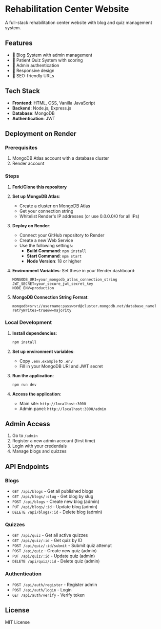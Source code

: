 # Rehabilitation Center Website

A full-stack rehabilitation center website with blog and quiz management system.

## Features

- 📝 Blog System with admin management
- 🧠 Patient Quiz System with scoring
- 🔐 Admin authentication
- 📱 Responsive design
- 🚀 SEO-friendly URLs

## Tech Stack

- **Frontend**: HTML, CSS, Vanilla JavaScript
- **Backend**: Node.js, Express.js
- **Database**: MongoDB
- **Authentication**: JWT

## Deployment on Render

### Prerequisites

1. MongoDB Atlas account with a database cluster
2. Render account

### Steps

1. **Fork/Clone this repository**

2. **Set up MongoDB Atlas**:
   - Create a cluster on MongoDB Atlas
   - Get your connection string
   - Whitelist Render's IP addresses (or use 0.0.0.0/0 for all IPs)

3. **Deploy on Render**:
   - Connect your GitHub repository to Render
   - Create a new Web Service
   - Use the following settings:
     - **Build Command**: `npm install`
     - **Start Command**: `npm start`
     - **Node Version**: 18 or higher

4. **Environment Variables**:
   Set these in your Render dashboard:
   ```
   MONGODB_URI=your_mongodb_atlas_connection_string
   JWT_SECRET=your_secure_jwt_secret_key
   NODE_ENV=production
   ```

5. **MongoDB Connection String Format**:
   ```
   mongodb+srv://username:password@cluster.mongodb.net/database_name?retryWrites=true&w=majority
   ```

### Local Development

1. **Install dependencies**:
   ```bash
   npm install
   ```

2. **Set up environment variables**:
   - Copy `.env.example` to `.env`
   - Fill in your MongoDB URI and JWT secret

3. **Run the application**:
   ```bash
   npm run dev
   ```

4. **Access the application**:
   - Main site: `http://localhost:3000`
   - Admin panel: `http://localhost:3000/admin`

## Admin Access

1. Go to `/admin`
2. Register a new admin account (first time)
3. Login with your credentials
4. Manage blogs and quizzes

## API Endpoints

### Blogs
- `GET /api/blogs` - Get all published blogs
- `GET /api/blogs/:slug` - Get blog by slug
- `POST /api/blogs` - Create new blog (admin)
- `PUT /api/blogs/:id` - Update blog (admin)
- `DELETE /api/blogs/:id` - Delete blog (admin)

### Quizzes
- `GET /api/quiz` - Get all active quizzes
- `GET /api/quiz/:id` - Get quiz by ID
- `POST /api/quiz/:id/submit` - Submit quiz attempt
- `POST /api/quiz` - Create new quiz (admin)
- `PUT /api/quiz/:id` - Update quiz (admin)
- `DELETE /api/quiz/:id` - Delete quiz (admin)

### Authentication
- `POST /api/auth/register` - Register admin
- `POST /api/auth/login` - Login
- `GET /api/auth/verify` - Verify token

## License

MIT License